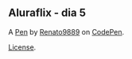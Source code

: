Aluraflix - dia 5
-----------------


A [Pen](https://codepen.io/renato9889/pen/GRyRVww) by [Renato9889](https://codepen.io/renato9889) on [CodePen](https://codepen.io).

[License](https://codepen.io/license/pen/GRyRVww).